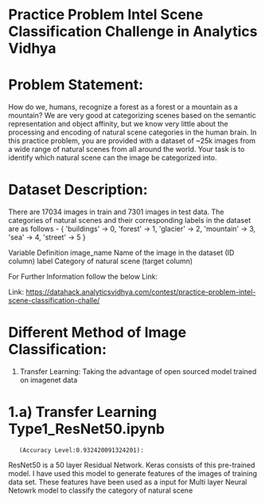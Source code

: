 # Practice Problem Intel Scene Classification Challenge in Analytics Vidhya

# Problem Statement:
How do we, humans, recognize a forest as a forest or a mountain as a mountain? 
We are very good at categorizing scenes based on the semantic representation and object affinity, but we know very little about the processing and encoding of natural scene categories in the human brain. 
In this practice problem, you are provided with a dataset of ~25k images from a wide range of natural scenes from all around the world. 
Your task is to identify which natural scene can the image be categorized into.

# Dataset Description:
There are 17034 images in train and 7301 images in test data.
The categories of natural scenes and their corresponding labels in the dataset are as follows -
{     'buildings' -> 0,     'forest' -> 1,     'glacier' -> 2,     'mountain' -> 3,     'sea' -> 4,     'street' -> 5 } 

 Variable 	              Definition
image_name 	     Name of the image in the dataset (ID column)
label 	          Category of natural scene (target column) 

For Further Information follow the below Link:

Link: https://datahack.analyticsvidhya.com/contest/practice-problem-intel-scene-classification-challe/

# Different Method of Image Classification:

1) Transfer Learning: Taking the advantage of open sourced model trained on imagenet data

# 1.a) Transfer Learning Type1_ResNet50.ipynb 
       (Accuracy Level:0.932420091324201): 
ResNet50 is a 50 layer Residual Network. Keras consists of this pre-trained model. I have used this model to generate features of the images of training data set. These features have been used as a input for Multi layer Neural Netowrk model to classify the category of natural scene
